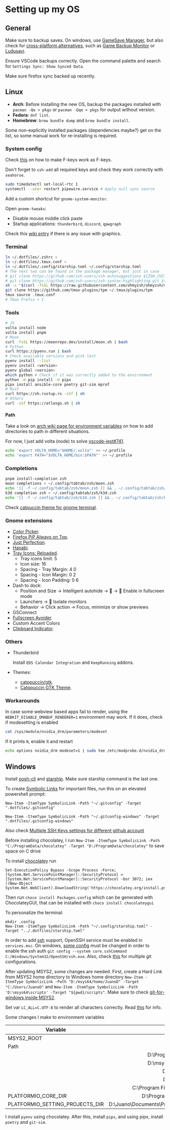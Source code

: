 # Setting up my OS

## General

Make sure to backup saves. On windows, use [GameSave Manager](https://www.gamesave-manager.com/), but also check for [cross-platform alternatives](https://alternativeto.net/software/gamesave-manager/), such as [Game Backup Monitor](http://mikemaximus.github.io/gbm-web/index.html) or [Ludusavi](https://github.com/mtkennerly/ludusavi).

Ensure VSCode backups correctly. Open the command palette and search for `Settings Sync: Show Synced Data`.

Make sure firefox sync backed up recently.

## Linux

- **Arch**: Before installing the new OS, backup the packages installed with `pacman -Qe > pkgs` or `pacman -Qqe > pkgs` for output without version.
- **Fedora**: `dnf list`.
- **Homebrew**: `brew bundle dump` and `brew bundle install`.

Some non-explicitly installed packages (dependencies maybe?) get on the list, so some manual work for re-installing is required.

### System config

Check [this](https://www.reddit.com/r/linuxquestions/comments/r9w8yh/comment/hnk0ybc/) on how to make F-keys work as F-keys.

Don't forget to `ssh-add` all required keys and check they work correctly with `seahorse`.

```sh
sudo timedatectl set-local-rtc 1
systemctl --user restart pipewire.service # Apply null sync source
```

Add a custom shortcut for `gnome-system-monitor`.

Open `gnome-tweaks`:

- Disable mouse middle click paste
- Startup applications: `thunderbird`, `discord`, `qpwgraph`

Check this [wiki entry](https://wiki.manjaro.org/index.php/Configure_NVIDIA_(non-free)_settings_and_load_them_on_Startup) if there is any issue with graphics.

### Terminal

```sh
ln ~/.dotfiles/.zshrc ~
ln ~/.dotfiles/.tmux.conf ~
ln ~/.dotfiles/.config/starship.toml ~/.config/starship.toml
# The next two can be found in the package manager, but just in case
# git clone https://github.com/zsh-users/zsh-autosuggestions ${ZSH_CUSTOM:-~/.oh-my-zsh/custom}/plugins/zsh-autosuggestions
# git clone https://github.com/zsh-users/zsh-syntax-highlighting.git ${ZSH_CUSTOM:-~/.oh-my-zsh/custom}/plugins/zsh-syntax-highlighting
sh -c "$(curl -fsSL https://raw.githubusercontent.com/ohmyzsh/ohmyzsh/master/tools/install.sh)"
git clone https://github.com/tmux-plugins/tpm ~/.tmux/plugins/tpm
tmux source .tmux.conf
# Tmux Prefix + I
```

### Tools

```sh
# JS
volta install node
volta install pnpm
# Moon
curl -fsSL https://moonrepo.dev/install/moon.sh | bash
# Python
curl https://pyenv.run | bash
# Check available versions and pick last
pyenv install --list
pyenv install <version>
pyenv global <version>
which python # Check if it was correctly added to the environment
python -m pip install -U pipx
pipx install ansible-core poetry git-sim mprof
# Rust
curl https://sh.rustup.rs -sSf | sh
# Others
curl -sSf https://atlasgo.sh | sh
```

#### Path

Take a look on [arch wiki page for environment variables](https://wiki.archlinux.org/title/Environment_variables) on how to add directories to path in different situations.

For now, I just add volta (node) to solve [vscode-jest#741](https://github.com/jest-community/vscode-jest/issues/741).

```sh
echo 'export VOLTA_HOME="$HOME/.volta"' >> ~/.profile
echo 'export PATH="$VOLTA_HOME/bin:$PATH"' >> ~/.profile
```

### Completions

```sh
pnpm install-completion zsh
moon completions > ~/.config/tabtab/zsh/moon.zsh
echo '[[ -f ~/.config/tabtab/zsh/moon.zsh ]] && . ~/.config/tabtab/zsh/moon.zsh || true' >> ~/.config/tabtab/zsh/__tabtab.zsh
k3d completion zsh > ~/.config/tabtab/zsh/k3d.zsh
echo '[[ -f ~/.config/tabtab/zsh/k3d.zsh ]] && . ~/.config/tabtab/zsh/k3d.zsh || true' >> ~/.config/tabtab/zsh/__tabtab.zsh
```

Check [catpuccin theme for gnome terminal](https://github.com/catppuccin/gnome-terminal).

### Gnome extensions

- [Color Picker](https://extensions.gnome.org/extension/3396/color-picker/).
- [Firefox PiP Always on Top](https://extensions.gnome.org/extension/5306/firefox-pip-always-on-top/).
- [Just Perfection](https://extensions.gnome.org/extension/3843/just-perfection/).
- [Hanabi](https://github.com/jeffshee/gnome-ext-hanabi).
- [Tray Icons: Reloaded](https://extensions.gnome.org/extension/2890/tray-icons-reloaded/).
  - Tray icons limit: 5
  - Icon size: 16
  - Spacing - Tray Margin: 4 0
  - Spacing - Icon Margin: 0 2
  - Spacing - Icon Padding: 0 6
- Dash to dock:
  - Position and Size -> Intelligent autohide ->  -> 󱋭 Enable in fullscreen mode
  - Launchers -> 󱋭 Isolate monitors
  - Behavior -> Click action -> Focus, minimize or show previews
- GSConnect
- [Fullscreen Avoider](https://extensions.gnome.org/extension/4362/fullscreen-avoider/).
- Custom Accent Colors
- [Clipboard Indicator](https://extensions.gnome.org/extension/779/clipboard-indicator/).

### Others

- Thunderbird

  Install `EDS Calendar Integration` and `KeepRunning` addons.

- Themes:
  - [catppuccin/gtk](https://github.com/catppuccin/gtk).
  - [Catppuccin GTK Theme](https://github.com/Fausto-Korpsvart/Catppuccin-GTK-Theme/).

### Workarounds

In case some webview based apps fail to render, using the `WEBKIT_DISABLE_DMABUF_RENDERER=1` environment may work. If it does, check if modesetting is enabled

```sh
cat /sys/module/nvidia_drm/parameters/modeset
```

If it prints `N`, enable it and restart

```sh
echo options nvidia_drm modeset=1 | sudo tee /etc/modprobe.d/nvidia_drm.conf
```

## Windows

Install [posh-cli](https://github.com/bergmeister/posh-cli) and [starship](https://starship.rs/). Make sure starship command is the last one.

To create [Symbolic Links](https://winaero.com/create-symbolic-link-windows-10-powershell/) for important files, run this on an elevated powershell prompt:

```pwsh
New-Item -ItemType SymbolicLink -Path "~/.gitconfig" -Target ".dotfiles/.gitconfig"

New-Item -ItemType SymbolicLink -Path "~/.gitconfig-windows" -Target ".dotfiles/.gitconfig-windows"
```

Also check [Multiple SSH Keys settings for different github account](https://gist.github.com/jexchan/2351996)

Before installing chocolatey, I run `New-Item -ItemType SymbolicLink -Path "C:/ProgramData/chocolatey" -Target "D:/ProgramData/chocolatey"` to save space on C drive

To install [chocolatey](https://docs.chocolatey.org/en-us/choco/setup) run

```pwsh
Set-ExecutionPolicy Bypass -Scope Process -Force; [System.Net.ServicePointManager]::SecurityProtocol = [System.Net.ServicePointManager]::SecurityProtocol -bor 3072; iex ((New-Object System.Net.WebClient).DownloadString('https://chocolatey.org/install.ps1'))
```

Then run `choco install Packages.config` which can be generated with ChocolateyGUI, that can be installed with `choco install chocolateygui`

To personalize the terminal:

```pwsh
mkdir .config
New-Item -ItemType SymbolicLink -Path "~/.config/starship.toml" -Target "../.dotfiles/starship.toml"
```

In order to add [ssh](https://docs.github.com/es/github/authenticating-to-github/connecting-to-github-with-ssh/about-ssh) support, OpenSSH service must be enabled in `services.msc`. On windows, [some config](https://gist.github.com/danieldogeanu/16c61e9b80345c5837b9e5045a701c99) must be changed in order to enable the ssh auth `git config --system core.sshCommand C:/Windows/System32/OpenSSH/ssh.exe`. Also, check [this](https://dev.to/rafaelcpalmeida/managing-multiple-git-configurations-1gdh) for multiple git configurations.

After updating MSYS2, some changes are needed. First, create a Hard Link from MSYS2 home directory to Windows home directory `New-Item -ItemType SymbolicLink -Path "D:/msys64/home/JuanoD" -Target "C:/Users/JuanoD"` and `New-Item -ItemType SymbolicLink -Path 'D:\msys64\scripts' -Target "${pwd}/scripts"`.
Make sure to check [git-for-windows inside MSYS2](https://github.com/git-for-windows/git/wiki/Install-inside-MSYS2-proper).

Set var `LC_ALL=C.UTF-8` to render all characters correctly. Read [this](https://stackoverflow.com/questions/41139067/git-log-output-encoding-issues-on-windows-10-cli-terminal) for info.

Some changes I make to environment variables

| Variable                        |                                 Change |
| ------------------------------- | -------------------------------------: |
| MSYS2_ROOT                      |                             D:\\msys64 |
| Path                            |                                    `+` |
|                                 |               D:\\Programs\VSCode\\bin |
|                                 |               D:\\msys64\\mingw64\\bin |
|                                 |                   D:\\msys64\\usr\\bin |
|                                 |                    D:\\msys64\\scripts |
|                                 |     C:\\Program Files\\PowerShell\\7\\ |
| PLATFORMIO_CORE_DIR             |           D:\\ProgramData\\.platformio |
| PLATFORMIO_SETTING_PROJECTS_DIR | D:\Juano\Documents\Projects\PlatformIO |

I install `pyenv` using chocolatey. After this, install `pipx`, and using pipx, install `poetry` and `git-sim`.
